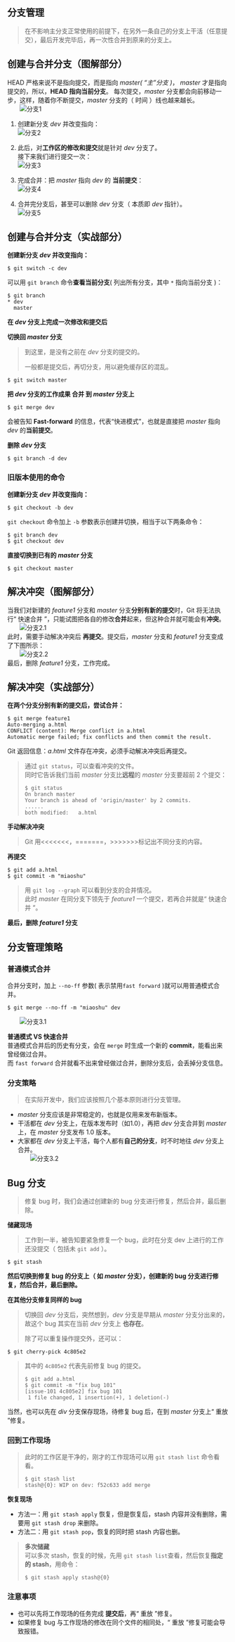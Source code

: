## 分支管理  
> 在不影响主分支正常使用的前提下，在另外一条自己的分支上干活（任意提交），最后开发完毕后，再一次性合并到原来的分支上。

## 创建与合并分支（图解部分）

HEAD 严格来说不是指向提交，而是指向 *master( “主”分支 )*， *master* 才是指向提交的，所以，**HEAD 指向当前分支**。
每次提交，*master* 分支都会向前移动一步，这样，随着你不断提交，*master* 分支的（ 时间 ）线也越来越长。  
　　![分支1](分支1.png)

1. 创建新分支 *dev* 并改变指向：  
![分支2](分支2.png)

2. 此后，对**工作区的修改和提交**就是针对 *dev* 分支了。  
   接下来我们进行提交一次：  
![分支3](分支3.png)

3. 完成合并：把 *master* 指向 *dev* 的 **当前提交**：  
![分支4](分支4.png)

4. 合并完分支后，甚至可以删除 *dev* 分支（ 本质即 *dev* 指针）。  
![分支5](分支5.png)

## 创建与合并分支（实战部分）

**创建新分支 *dev* 并改变指向：**  
```
$ git switch -c dev
```  

可以用 `git branch` 命令**查看当前分支**( 列出所有分支，其中 `*` 指向当前分支 )：
```
$ git branch
* dev
  master
```

**在 *dev* 分支上完成一次修改和提交后**

**切换回 *master* 分支**  
> 到这里，是没有之前在 *dev* 分支的提交的。
> 
> 一般都是提交后，再切分支，用以避免缓存区的混乱。
```
$ git switch master
```  

**把 *dev* 分支的工作成果 合并 到 *master* 分支上**  
```
$ git merge dev
```  
会被告知 **Fast-forward** 的信息，代表“快进模式”，也就是直接把 *master* 指向 *dev* 的**当前提交**。

**删除 *dev* 分支**  
```
$ git branch -d dev
```  

### 旧版本使用的命令  
**创建新分支 *dev* 并改变指向：**  
```
$ git checkout -b dev
```  
`git checkout` 命令加上 `-b` 参数表示创建并切换，相当于以下两条命令：  
```
$ git branch dev
$ git checkout dev
```

**直接切换到已有的 *master* 分支**  
```
$ git checkout master
``` 

## 解决冲突（图解部分）  
当我们对新建的 *feature1* 分支和 *master* 分支**分别有新的提交**时，Git 将无法执行“ 快速合并 ”，只能试图把各自的修改**合并**起来，但这种合并就可能会有**冲突**。  
　　![分支2.1](分支2.1.png)  
此时，需要手动解决冲突后 **再提交**。提交后，*master* 分支和 *feature1* 分支变成了下图所示：  
　　![分支2.2](分支2.2.png)  
最后，删除 *feature1* 分支，工作完成。  

## 解决冲突（实战部分）  
**在两个分支分别有新的提交后，尝试合并：**  
```
$ git merge feature1
Auto-merging a.html
CONFLICT (content): Merge conflict in a.html
Automatic merge failed; fix conflicts and then commit the result.
```  
Git 返回信息：*a.html* 文件存在冲突，必须手动解决冲突后再提交。  
> 通过 `git status`，可以查看冲突的文件。  
> 同时它告诉我们当前 *master* 分支比**远程**的 *master* 分支要超前 2 个提交：
>```
> $ git status
> On branch master
> Your branch is ahead of 'origin/master' by 2 commits.
> ......
> both modified:   a.html
> ```

**手动解决冲突**  
> Git 用<<<<<<<，=======，>>>>>>>标记出不同分支的内容。

**再提交**  
```
$ git add a.html 
$ git commit -m "miaoshu"
```  
> 用 `git log --graph` 可以看到分支的合并情况。  
> 此时 *master* 在同分支下领先于 *feature1* 一个提交，若再合并就是“ 快速合并 ”。

**最后，删除 *feature1* 分支**  

## 分支管理策略  

### 普通模式合并
合并分支时，加上 `--no-ff` 参数( 表示禁用`fast forward` )就可以用普通模式合并。  
```
$ git merge --no-ff -m "miaoshu" dev
```  
　　![分支3.1](分支3.1.png)

**普通模式 VS 快速合并**  
普通模式合并后的历史有分支，会在 `merge` 时生成一个新的 **commit**，能看出来曾经做过合并。  
而 `fast forward` 合并就看不出来曾经做过合并，删除分支后，会丢掉分支信息。

### 分支策略  
> 在实际开发中，我们应该按照几个基本原则进行分支管理。  

- *master* 分支应该是非常稳定的，也就是仅用来发布新版本。  
- 干活都在 *dev* 分支上，在版本发布时（如1.0），再把 *dev* 分支合并到 *master* 上，在 *master* 分支发布 1.0 版本。  
- 大家都在 *dev* 分支上干活，每个人都有**自己的分支**，时不时地往 *dev* 分支上合并。  
　　![分支3.2](分支3.2.png)

## Bug 分支  
> 修复 bug 时，我们会通过创建新的 bug 分支进行修复，然后合并，最后删除。

**储藏现场**  
> 工作到一半，被告知要紧急修复一个 bug，此时在分支 dev 上进行的工作还没提交（ 包括未 `git add` ）。  
```
$ git stash
```  

**然后切换到修复 bug 的分支上（ 如 *master* 分支），创建新的 bug 分支进行修复，然后合并，最后删除。**

**在其他分支修复同样的 bug**
> 切换回 *dev* 分支后，突然想到，*dev* 分支是早期从 *master* 分支分出来的，故这个 bug 其实在当前 *dev* 分支上 **也存在**。  
> 
> 除了可以重复操作提交外，还可以：  
```
$ git cherry-pick 4c805e2
```  
> 其中的 `4c805e2` 代表先前修复 bug 的提交。  
>```  
> $ git add a.html   
> $ git commit -m "fix bug 101"  
> [issue-101 4c805e2] fix bug 101  
>  1 file changed, 1 insertion(+), 1 deletion(-)  
> ```  

当然，也可以先在 *div* 分支保存现场，待修复 bug 后，在到 *master* 分支上“ 重放 ”修复。

### 回到工作现场  
> 此时的工作区是干净的，刚才的工作现场可以用 `git stash list` 命令看看。  
> ```
> $ git stash list  
> stash@{0}: WIP on dev: f52c633 add merge  
> ```  
> 
**恢复现场**
- 方法一：用 `git stash apply` 恢复，但是恢复后，stash 内容并没有删除，需要用 `git stash drop` 来删除。
- 方法二：用 `git stash pop`，恢复的同时把 stash 内容也删。

> **多次储藏**  
> 可以多次 stash，恢复的时候，先用 `git stash list`查看，然后恢复**指定的 stash**，用命令：  
> ```
> $ git stash apply stash@{0}
> ```  
 
### 注意事项  
- 也可以先将工作现场的任务完成 **提交后**，再“ 重放 ”修复。
- 如果修复 bug 与工作现场的修改在同个文件的相同处，“ 重放 ”修复可能会导致报错。



